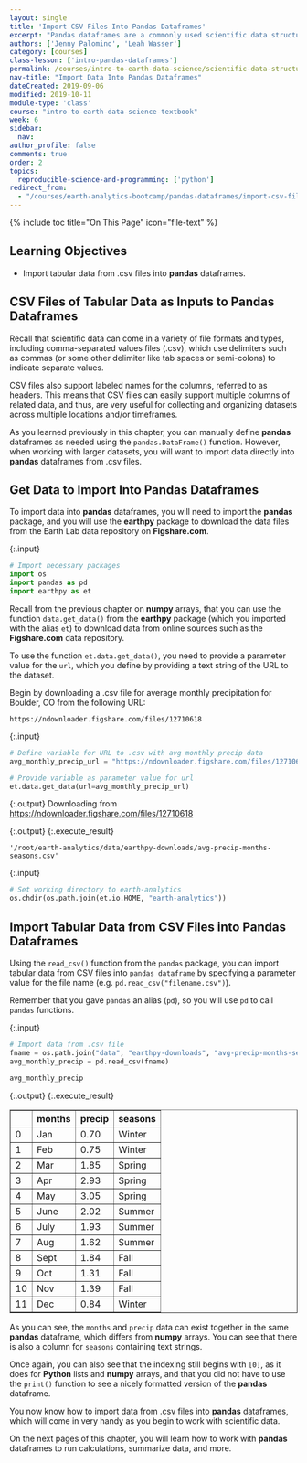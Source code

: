 ```yaml
---
layout: single
title: 'Import CSV Files Into Pandas Dataframes'
excerpt: "Pandas dataframes are a commonly used scientific data structure in Python that store tabular data using rows and columns with headers. Learn how to import text data from .csv files into numpy arrays."
authors: ['Jenny Palomino', 'Leah Wasser']
category: [courses]
class-lesson: ['intro-pandas-dataframes']
permalink: /courses/intro-to-earth-data-science/scientific-data-structures-python/pandas-dataframes/import-csv-files-pandas-dataframes/
nav-title: "Import Data Into Pandas Dataframes"
dateCreated: 2019-09-06
modified: 2019-10-11
module-type: 'class'
course: "intro-to-earth-data-science-textbook"
week: 6
sidebar:
  nav:
author_profile: false
comments: true
order: 2
topics:
  reproducible-science-and-programming: ['python']
redirect_from:
  - "/courses/earth-analytics-bootcamp/pandas-dataframes/import-csv-files-pandas-dataframes/"
---
```

{% include toc title="On This Page" icon="file-text" %}

<div class='notice--success' markdown="1">

## <i class="fa fa-graduation-cap" aria-hidden="true"></i> Learning Objectives

* Import tabular data from .csv files into **pandas** dataframes. 

</div>


## CSV Files of Tabular Data as Inputs to Pandas Dataframes 

Recall that scientific data can come in a variety of file formats and types, including comma-separated values files (.csv), which use delimiters such as commas (or some other delimiter like tab spaces or semi-colons) to indicate separate values. 

CSV files also support labeled names for the columns, referred to as headers. This means that CSV files can easily support multiple columns of related data, and thus, are very useful for collecting and organizing datasets across multiple locations and/or timeframes. 

As you learned previously in this chapter, you can manually define **pandas** dataframes as needed using the `pandas.DataFrame()` function. However, when working with larger datasets, you will want to import data directly into **pandas** dataframes from .csv files. 


## Get Data to Import Into Pandas Dataframes
  
To import data into **pandas** dataframes, you will need to import the **pandas** package, and you will use the **earthpy** package to download the data files from the Earth Lab data repository on **Figshare.com**. 

{:.input}
```python
# Import necessary packages
import os
import pandas as pd
import earthpy as et
```

Recall from the previous chapter on **numpy** arrays, that you can use the function `data.get_data()` from the **earthpy** package (which you imported with the alias `et`) to download data from online sources such as the **Figshare.com** data repository. 

To use the function `et.data.get_data()`, you need to provide a parameter value for the `url`, which you define by providing a text string of the URL to the dataset.

Begin by downloading a .csv file for average monthly precipitation for Boulder, CO from the following URL: 

`https://ndownloader.figshare.com/files/12710618`

{:.input}
```python
# Define variable for URL to .csv with avg monthly precip data
avg_monthly_precip_url = "https://ndownloader.figshare.com/files/12710618"

# Provide variable as parameter value for url
et.data.get_data(url=avg_monthly_precip_url)
```

{:.output}
    Downloading from https://ndownloader.figshare.com/files/12710618



{:.output}
{:.execute_result}



    '/root/earth-analytics/data/earthpy-downloads/avg-precip-months-seasons.csv'





{:.input}
```python
# Set working directory to earth-analytics
os.chdir(os.path.join(et.io.HOME, "earth-analytics"))
```

## Import Tabular Data from CSV Files into Pandas Dataframes

Using the `read_csv()` function from the `pandas` package, you can import tabular data from CSV files into `pandas dataframe` by specifying a parameter value for the file name (e.g. `pd.read_csv("filename.csv")`). 

Remember that you gave `pandas` an alias (`pd`), so you will use `pd` to call `pandas` functions. 

{:.input}
```python
# Import data from .csv file
fname = os.path.join("data", "earthpy-downloads", "avg-precip-months-seasons.csv")
avg_monthly_precip = pd.read_csv(fname)

avg_monthly_precip
```

{:.output}
{:.execute_result}



<div>
<style scoped>
    .dataframe tbody tr th:only-of-type {
        vertical-align: middle;
    }

    .dataframe tbody tr th {
        vertical-align: top;
    }

    .dataframe thead th {
        text-align: right;
    }
</style>
<table border="1" class="dataframe">
  <thead>
    <tr style="text-align: right;">
      <th></th>
      <th>months</th>
      <th>precip</th>
      <th>seasons</th>
    </tr>
  </thead>
  <tbody>
    <tr>
      <td>0</td>
      <td>Jan</td>
      <td>0.70</td>
      <td>Winter</td>
    </tr>
    <tr>
      <td>1</td>
      <td>Feb</td>
      <td>0.75</td>
      <td>Winter</td>
    </tr>
    <tr>
      <td>2</td>
      <td>Mar</td>
      <td>1.85</td>
      <td>Spring</td>
    </tr>
    <tr>
      <td>3</td>
      <td>Apr</td>
      <td>2.93</td>
      <td>Spring</td>
    </tr>
    <tr>
      <td>4</td>
      <td>May</td>
      <td>3.05</td>
      <td>Spring</td>
    </tr>
    <tr>
      <td>5</td>
      <td>June</td>
      <td>2.02</td>
      <td>Summer</td>
    </tr>
    <tr>
      <td>6</td>
      <td>July</td>
      <td>1.93</td>
      <td>Summer</td>
    </tr>
    <tr>
      <td>7</td>
      <td>Aug</td>
      <td>1.62</td>
      <td>Summer</td>
    </tr>
    <tr>
      <td>8</td>
      <td>Sept</td>
      <td>1.84</td>
      <td>Fall</td>
    </tr>
    <tr>
      <td>9</td>
      <td>Oct</td>
      <td>1.31</td>
      <td>Fall</td>
    </tr>
    <tr>
      <td>10</td>
      <td>Nov</td>
      <td>1.39</td>
      <td>Fall</td>
    </tr>
    <tr>
      <td>11</td>
      <td>Dec</td>
      <td>0.84</td>
      <td>Winter</td>
    </tr>
  </tbody>
</table>
</div>





As you can see, the `months` and `precip` data can exist together in the same **pandas** dataframe, which differs from **numpy** arrays. You can see that there is also a column for `seasons` containing text strings. 

Once again, you can also see that the indexing still begins with `[0]`, as it does for **Python** lists and **numpy** arrays, and that you did not have to use the `print()` function to see a nicely formatted version of the **pandas** dataframe. 

You now know how to import data from .csv files into **pandas** dataframes, which will come in very handy as you begin to work with scientific data. 

On the next pages of this chapter, you will learn how to work with **pandas** dataframes to run calculations, summarize data, and more. 
